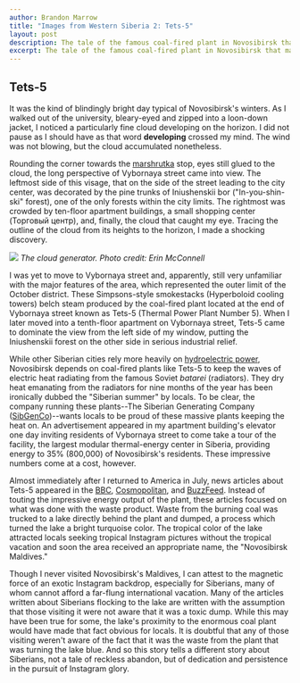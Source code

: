 ```yaml
---
author: Brandon Marrow
title: "Images from Western Siberia 2: Tets-5"
layout: post
description: The tale of the famous coal-fired plant in Novosibirsk that made it into Western media.
excerpt: The tale of the famous coal-fired plant in Novosibirsk that made it into Western media.
---
```

## Tets-5
It was the kind of blindingly bright day typical of Novosibirsk's winters. As I walked out of the university, bleary-eyed and zipped into a loon-down jacket, I noticed a particularly fine cloud developing on the horizon. I did not pause as I should have as that word **developing** crossed my mind. The wind was not blowing, but the cloud accumulated nonetheless.

Rounding the corner towards the [marshrutka](/_posts/2019-02-26-GAZeli-on-a-Not-So-Open_Plain.md) stop, eyes still glued to the cloud, the long perspective of Vybornaya street came into view. The leftmost side of this visage, that on the side of the street leading to the city center, was decorated by the pine trunks of Iniushenskii bor ("In-you-shin-ski" forest), one of the only forests within the city limits. The rightmost was crowded by ten-floor apartment buildings, a small shopping center (Торговый центр), and, finally, the cloud that caught my eye. Tracing the outline of the cloud from its heights to the horizon, I made a shocking discovery.

![](/assets/img/tets-5.JPG)
*The cloud generator. Photo credit: Erin McConnell*

I was yet to move to Vybornaya street and, apparently, still very unfamiliar with the major features of the area, which represented the outer limit of the October district. These Simpsons-style smokestacks (Hyperboloid cooling towers) belch steam produced by the coal-fired plant located at the end of Vybornaya street known as Tets-5 (Thermal Power Plant Number 5). When I later moved into a tenth-floor apartment on Vybornaya street, Tets-5 came to dominate the view from the left side of my window, putting the Iniushenskii forest on the other side in serious industrial relief.

While other Siberian cities rely more heavily on [hydroelectric power](/_posts/2019-11-13-Images-from-Western-Siberia.md), Novosibirsk depends on coal-fired plants like Tets-5 to keep the waves of electric heat radiating from the famous Soviet *batarei* (radiators). They dry heat emanating from the radiators for nine months of the year has been ironically dubbed the "Siberian summer" by locals. To be clear, the company running these plants--The Siberian Generating Company ([SibGenCo](https://sibgenco.ru/about/company/generation))--wants locals to be proud of these massive plants keeping the heat on. An advertisement appeared in my apartment building's elevator one day inviting residents of Vybornaya street to come take a tour of the facility, the largest modular thermal-energy center in Siberia, providing energy to 35% (800,000) of Novosibirsk's residents. These impressive numbers come at a cost, however.

Almost immediately after I returned to America in July, news articles about Tets-5 appeared in the [BBC](https://www.bbc.com/news/world-europe-48935401), [Cosmopolitan](https://www.cosmopolitan.com/entertainment/celebs/a28361892/instagrammers-turquoise-lake-toxic-dump/), and [BuzzFeed](https://www.buzzfeednews.com/article/salvadorhernandez/instagram-selfies-toxic-lake-russia). Instead of touting the impressive energy output of the plant, these articles focused on what was done with the waste product. Waste from the burning coal was trucked to a lake directly behind the plant and dumped, a process which turned the lake a bright turquoise color. The tropical color of the lake attracted locals seeking tropical Instagram pictures without the tropical vacation and soon the area received an appropriate name, the "Novosibirsk Maldives."

Though I never visited Novosibirsk's Maldives, I can attest to the magnetic force of an exotic Instagram backdrop, especially for Siberians, many of whom cannot afford a far-flung international vacation. Many of the articles written about Siberians flocking to the lake are written with the assumption that those visiting it were not aware that it was a toxic dump. While this may have been true for some, the lake's proximity to the enormous coal plant would have made that fact obvious for locals. It is doubtful that any of those visiting weren't aware of the fact that it was the waste from the plant that was turning the lake blue. And so this story tells a different story about Siberians, not a tale of reckless abandon, but of dedication and persistence in the pursuit of Instagram glory. 


